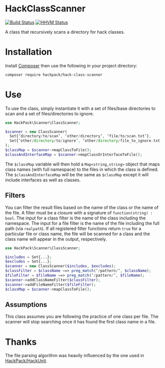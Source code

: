HackClassScanner
================
[![Build Status](https://travis-ci.org/HackPack/HackClassScanner.svg)](https://travis-ci.org/HackPack/HackClassScanner)
[![HHVM Status](http://hhvm.h4cc.de/badge/hackpack/hack-class-scanner.svg)](http://hhvm.h4cc.de/package/hackpack/hack-class-scanner)

A class that recursively scans a directory for hack classes.

Installation
===========

Install [Composer](https://getcomposer.org/download/) then use the following in your project directory:

```bash
composer require hackpack/hack-class-scanner
```

Use
===

To use the class, simply instantiate it with a set of files/base directories to scan and a set of files/directories to ignore.

```php
use HackPack\Scanner\ClassScanner;

$scanner = new ClassScanner(
  Set{‘directory/to/scan’, ‘other/directory’, ‘file/to/scan.txt’},
  Set{‘other/directory/to/ignore’, ‘other/directory/file_to_ignore.txt’}
);
$classMap = $scanner->mapClassToFile();
$classAndInterfaceMap = $scanner->mapClassOrInterfaceToFile();
```

The `$classMap` variable will then hold a `Map<string,string>` object that maps class names (with full namespace) to the files in which the class is defined.
The `$classAndInterfaceMap` will be the same as `$classMap` except it will include interfaces as well as classes.

## Filters

You can filter the result files based on the name of the class or the name of the file. A filter must be a closure with a signature of `function(string) : bool`.
The input for a class filter is the name of the class including the namespace.  The input for a file filter is the name of the file including the full path (via `realpath`).
If all registered filter functions return `true` for a particular file or class name, the file will be scanned for a class and the class name will appear in the output, respectively.

```php
use HackPack\Scanner\ClassScanner;

$includes = Set{...};
$excludes = Set{...};
$scanner = new ClassScanner($includes, $excludes);
$classFilter = $className ==> preg_match(‘/pattern/’, $className);
$fileFilter = $fileName ==> preg_match(‘/pattern/’, $fileName);
$scanner->addClassNameFilter($classFilter);
$scanner->addFileNameFilter($fileFilter);
$classMap = $scanner->mapClassToFile();
```

## Assumptions

This class assumes you are following the practice of one class per file.  The scanner will stop searching once it has found the first class name in a file.

Thanks
======

The file parsing algorithm was heavily influenced by the one used in [HackPack/HackUnit](https://github.com/HackPack/HackUnit).
